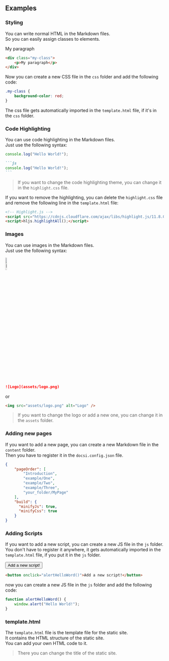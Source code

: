 ## Examples

### Styling

You can write normal HTML in the Markdown files. <br/>
So you can easily assign classes to elements. <br/>

<div class="my-class">
    <p>My paragraph</p>
</div>

```html
<div class="my-class">
    <p>My paragraph</p>
</div>
```

Now you can create a new CSS file in the `css` folder and add the following code:

```css
.my-class {
    background-color: red;
}
```

The css file gets automatically imported in the `template.html` file, if it's in the `css` folder. <br/>

### Code Highlighting

You can use code highlighting in the Markdown files. <br/>
Just use the following syntax:

```js
console.log("Hello World!");
```

````markdown
```js
console.log("Hello World!");
```
````

> If you want to change the code highlighting theme, you can change it in the `highlight.css` file. <br/>

If you want to remove the highlighting, you can delete the `highlight.css` file and remove the following line in the `template.html` file:

```html
<!-- Highlight.js -->
<script src="https://cdnjs.cloudflare.com/ajax/libs/highlight.js/11.8.0/highlight.min.js"></script>
<script>hljs.highlightAll();</script>
```

### Images

You can use images in the Markdown files. <br/>
Just use the following syntax:

<img src="assets/logo.png" alt="Logo" style="width: 10%; height: 10%;" />

````markdown
![Logo](assets/logo.png)
````

or

```html
<img src="assets/logo.png" alt="Logo" />
```

> If you want to change the logo or add a new one, you can change it in the `assets` folder. <br/>

### Adding new pages

If you want to add a new page, you can create a new Markdown file in the `content` folder. <br/>
Then you have to register it in the `docsi.config.json` file. <br/>

```json
{
    "pageOrder": [
        "Introduction",
        "example/One",
        "example/Two",
        "example/Three",
        "your_folder/MyPage"
    ],
    "build": {
      "minifyJs": true,
      "minifyCss": true
    }
}
```

### Adding Scripts

If you want to add a new script, you can create a new JS file in the `js` folder. <br/>
You don't have to register it anywhere, it gets automatically imported in the `template.html` file, if you put it in the `js` folder. <br/>

<button onclick="alertHelloWord()">Add a new script!</button>

```html
<button onclick="alertHelloWord()">Add a new script!</button>
```

now you can create a new JS file in the `js` folder and add the following code:

```js
function alertHelloWord() {
    window.alert("Hello World!");
}
```

### template.html

The `template.html` file is the template file for the static site. <br/>
It contains the HTML structure of the static site. <br/>
You can add your own HTML code to it. <br/>

> There you can change the title of the static site. <br/>

